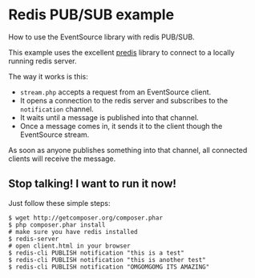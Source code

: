 # Redis PUB/SUB example

How to use the EventSource library with redis PUB/SUB.

This example uses the excellent [predis](https://github.com/nrk/predis) library
to connect to a locally running redis server.

The way it works is this:

* `stream.php` accepts a request from an EventSource client.
* It opens a connection to the redis server and subscribes to the
  `notification` channel.
* It waits until a message is published into that channel.
* Once a message comes in, it sends it to the client though the EventSource
  stream.

As soon as anyone publishes something into that channel, all connected clients
will receive the message.

## Stop talking! I want to run it now!

Just follow these simple steps:

    $ wget http://getcomposer.org/composer.phar
    $ php composer.phar install
    # make sure you have redis installed
    $ redis-server
    # open client.html in your browser
    $ redis-cli PUBLISH notification "this is a test"
    $ redis-cli PUBLISH notification "this is another test"
    $ redis-cli PUBLISH notification "OMGOMGOMG ITS AMAZING"



